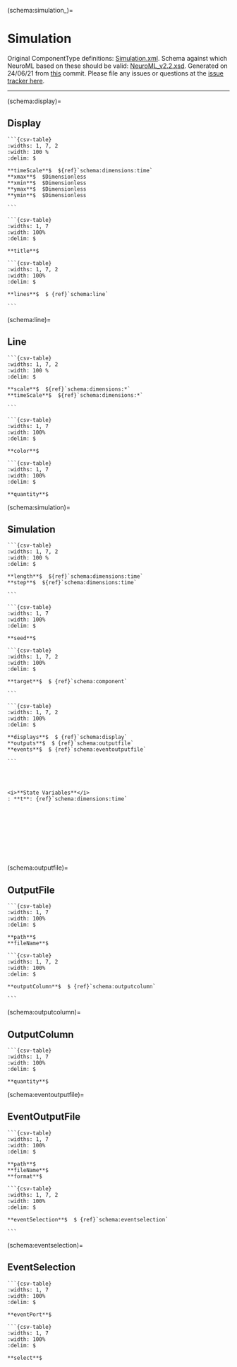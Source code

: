 
(schema:simulation_)=
# Simulation




Original ComponentType definitions: [Simulation.xml](https://github.com/NeuroML/NeuroML2/blob/documentation_update/NeuroML2CoreTypes//Simulation.xml).
Schema against which NeuroML based on these should be valid: [NeuroML_v2.2.xsd](https://github.com/NeuroML/NeuroML2/tree/documentation_update/Schemas/NeuroML2/NeuroML_v2.2.xsd).
Generated on 24/06/21 from [this](https://github.com/NeuroML/NeuroML2/commit/df98ff09e9b4a38073d8e73c0bd465bbb9acd05a) commit.
Please file any issues or questions at the [issue tracker here](https://github.com/NeuroML/NeuroML2/issues).

---

(schema:display)=

## Display




<i></i>



````{tabbed} Parameters
```{csv-table}
:widths: 1, 7, 2
:width: 100 %
:delim: $

**timeScale**$  ${ref}`schema:dimensions:time`
**xmax**$  $Dimensionless
**xmin**$  $Dimensionless
**ymax**$  $Dimensionless
**ymin**$  $Dimensionless

```
````

````{tabbed} Text fields
```{csv-table}
:widths: 1, 7
:width: 100%
:delim: $

**title**$ 

````

````{tabbed} Children list
```{csv-table}
:widths: 1, 7, 2
:width: 100%
:delim: $

**lines**$  $ {ref}`schema:line`

```
````

(schema:line)=

## Line




<i></i>



````{tabbed} Parameters
```{csv-table}
:widths: 1, 7, 2
:width: 100 %
:delim: $

**scale**$  ${ref}`schema:dimensions:*`
**timeScale**$  ${ref}`schema:dimensions:*`

```
````

````{tabbed} Text fields
```{csv-table}
:widths: 1, 7
:width: 100%
:delim: $

**color**$ 

````

````{tabbed} Paths
```{csv-table}
:widths: 1, 7
:width: 100%
:delim: $

**quantity**$ 

````

(schema:simulation)=

## Simulation




<i></i>



````{tabbed} Parameters
```{csv-table}
:widths: 1, 7, 2
:width: 100 %
:delim: $

**length**$  ${ref}`schema:dimensions:time`
**step**$  ${ref}`schema:dimensions:time`

```
````

````{tabbed} Text fields
```{csv-table}
:widths: 1, 7
:width: 100%
:delim: $

**seed**$ 

````

````{tabbed} Component References
```{csv-table}
:widths: 1, 7, 2
:width: 100%
:delim: $

**target**$  $ {ref}`schema:component`

```
````

````{tabbed} Children list
```{csv-table}
:widths: 1, 7, 2
:width: 100%
:delim: $

**displays**$  $ {ref}`schema:display`
**outputs**$  $ {ref}`schema:outputfile`
**events**$  $ {ref}`schema:eventoutputfile`

```
````

````{tabbed} Dynamics



<i>**State Variables**</i>
: **t**: {ref}`schema:dimensions:time` 










````

(schema:outputfile)=

## OutputFile




<i></i>



````{tabbed} Text fields
```{csv-table}
:widths: 1, 7
:width: 100%
:delim: $

**path**$ 
**fileName**$ 

````

````{tabbed} Children list
```{csv-table}
:widths: 1, 7, 2
:width: 100%
:delim: $

**outputColumn**$  $ {ref}`schema:outputcolumn`

```
````

(schema:outputcolumn)=

## OutputColumn




<i></i>



````{tabbed} Paths
```{csv-table}
:widths: 1, 7
:width: 100%
:delim: $

**quantity**$ 

````

(schema:eventoutputfile)=

## EventOutputFile




<i></i>



````{tabbed} Text fields
```{csv-table}
:widths: 1, 7
:width: 100%
:delim: $

**path**$ 
**fileName**$ 
**format**$ 

````

````{tabbed} Children list
```{csv-table}
:widths: 1, 7, 2
:width: 100%
:delim: $

**eventSelection**$  $ {ref}`schema:eventselection`

```
````

(schema:eventselection)=

## EventSelection




<i></i>



````{tabbed} Text fields
```{csv-table}
:widths: 1, 7
:width: 100%
:delim: $

**eventPort**$ 

````

````{tabbed} Paths
```{csv-table}
:widths: 1, 7
:width: 100%
:delim: $

**select**$ 

````
